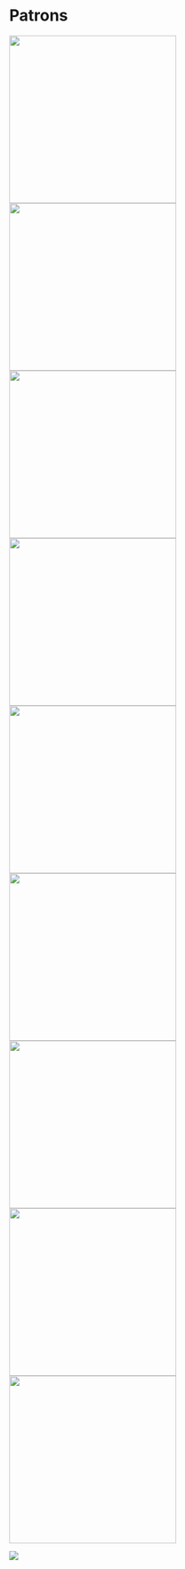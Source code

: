 # Patrons

<img src="screenShots/about640.PNG" width="300">
<img src="screenShots/about768.PNG" width="300">
<img src="screenShots/about980.PNG" width="300">

<img src="screenShots/contact640.PNG" width="300">
<img src="screenShots/contact768.PNG" width="300">
<img src="screenShots/contact980.PNG" width="300">

<img src="screenShots/portfolio640.PNG" width="300">
<img src="screenShots/portfolio768.PNG" width="300">
<img src="screenShots/portfolio980.PNG" width="300">


![](screenShots/portfolio980.PNG)
